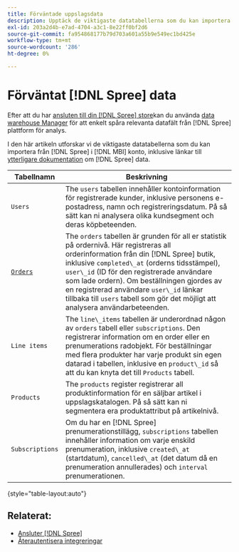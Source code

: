 ```yaml
---
title: Förväntade uppslagsdata
description: Upptäck de viktigaste datatabellerna som du kan importera från Spree till [!DNL MBI] konto.
exl-id: 203a2d4b-e7ad-4704-a3c1-8e22ff0bf2d6
source-git-commit: fa954868177b79d703a601a55b9e549ec1bd425e
workflow-type: tm+mt
source-wordcount: '286'
ht-degree: 0%

---
```


# Förväntat [!DNL Spree] data

Efter att du har [ansluten till din [!DNL Spree] store](../../../data-analyst/importing-data/integrations/spree.md)kan du använda [data warehouse Manager](../../data-warehouse-mgr/tour-dwm.md) för att enkelt spåra relevanta datafält från [!DNL Spree] plattform för analys.

I den här artikeln utforskar vi de viktigaste datatabellerna som du kan importera från [!DNL Spree] i [!DNL MBI] konto, inklusive länkar till [ytterligare dokumentation](https://guides.spreecommerce.org/developer/addresses.html#address) om [!DNL Spree] data.

| **Tabellnamn** | **Beskrivning** |
|-----|-----|
| `Users` | The `users` tabellen innehåller kontoinformation för registrerade kunder, inklusive personens e-postadress, namn och registreringsdatum. På så sätt kan ni analysera olika kundsegment och deras köpbeteenden. |
| [`Orders`](https://guides.spreecommerce.org/developer/orders.html#overview) | The `orders` tabellen är grunden för all er statistik på ordernivå. Här registreras all orderinformation från din [!DNL Spree] butik, inklusive `completed\_at` (orderns tidsstämpel), `user\_id` (ID för den registrerade användare som lade ordern). Om beställningen gjordes av en registrerad användare `user\_id` länkar tillbaka till `users` tabell som gör det möjligt att analysera användarbeteenden. |
| `Line items` | The `line\_items` tabellen är underordnad någon av `orders` tabell eller `subscriptions`. Den registrerar information om en order eller en prenumerations radobjekt. För beställningar med flera produkter har varje produkt sin egen datarad i tabellen, inklusive en `product\_id` så att du kan knyta det till `Products` tabell. |
| `Products` | The `products` register registrerar all produktinformation för en säljbar artikel i uppslagskatalogen. På så sätt kan ni segmentera era produktattribut på artikelnivå. |
| `Subscriptions` | Om du har en [!DNL Spree] prenumerationstillägg, `subscriptions` tabellen innehåller information om varje enskild prenumeration, inklusive `created\_at` (startdatum), `cancelled\_at` (det datum då en prenumeration annullerades) och `interval` prenumerationen. |

{style=&quot;table-layout:auto&quot;}

## Relaterat:

* [Ansluter [!DNL Spree]](../integrations/spree.md)
* [Återautentisera integreringar](https://experienceleague.adobe.com/docs/commerce-knowledge-base/kb/how-to/mbi-reauthenticating-integrations.html?lang=en)
